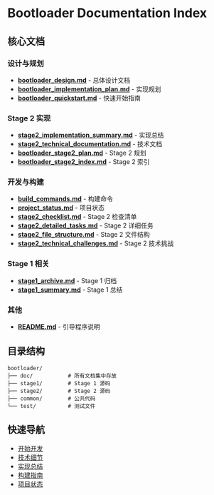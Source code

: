 # Bootloader Documentation Index

## 核心文档

### 设计与规划
- **[bootloader_design.md](bootloader_design.md)** - 总体设计文档
- **[bootloader_implementation_plan.md](bootloader_implementation_plan.md)** - 实现规划
- **[bootloader_quickstart.md](bootloader_quickstart.md)** - 快速开始指南

### Stage 2 实现
- **[stage2_implementation_summary.md](stage2_implementation_summary.md)** - 实现总结
- **[stage2_technical_documentation.md](stage2_technical_documentation.md)** - 技术文档
- **[bootloader_stage2_plan.md](bootloader_stage2_plan.md)** - Stage 2 规划
- **[bootloader_stage2_index.md](bootloader_stage2_index.md)** - Stage 2 索引

### 开发与构建
- **[build_commands.md](build_commands.md)** - 构建命令
- **[project_status.md](project_status.md)** - 项目状态
- **[stage2_checklist.md](stage2_checklist.md)** - Stage 2 检查清单
- **[stage2_detailed_tasks.md](stage2_detailed_tasks.md)** - Stage 2 详细任务
- **[stage2_file_structure.md](stage2_file_structure.md)** - Stage 2 文件结构
- **[stage2_technical_challenges.md](stage2_technical_challenges.md)** - Stage 2 技术挑战

### Stage 1 相关
- **[stage1_archive.md](stage1_archive.md)** - Stage 1 归档
- **[stage1_summary.md](stage1_summary.md)** - Stage 1 总结

### 其他
- **[README.md](README.md)** - 引导程序说明

## 目录结构
```
bootloader/
├── doc/           # 所有文档集中存放
├── stage1/        # Stage 1 源码
├── stage2/        # Stage 2 源码
├── common/        # 公共代码
└── test/          # 测试文件
```

## 快速导航
- [开始开发](bootloader_quickstart.md)
- [技术细节](stage2_technical_documentation.md)
- [实现总结](stage2_implementation_summary.md)
- [构建指南](build_commands.md)
- [项目状态](project_status.md)
